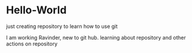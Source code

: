 # Hello-World
just creating repository to learn how to use git 

I am working Ravinder, new to git hub. learning about repository and other actions on repository
